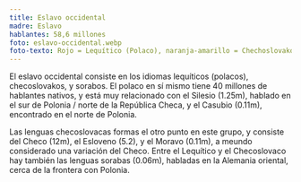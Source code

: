 ```yaml
---
title: Eslavo occidental
madre: Eslavo
hablantes: 58,6 millones
foto: eslavo-occidental.webp
foto-texto: Rojo = Lequítico (Polaco), naranja-amarillo = Chechoslovako, púrpura = Sorabo. El punto púrpuro en el centro de Alemania muestra el Polabo, parte del grupo pequítico, pero ahora extinto.
---
```


El eslavo occidental consiste en los idiomas lequíticos (polacos), checoslovakos, y sorabos. El polaco en sí mismo tiene 40 millones de hablantes nativos, y está muy relacionado con el Silesio (1.25m), hablado en el sur de Polonia / norte de la República Checa, y el Casubio (0.11m), encontrado en el norte de Polonia.

Las lenguas checoslovacas formas el otro punto en este grupo, y consiste del Checo (12m), el Esloveno (5.2), y el Moravo (0.11m), a meundo considerado una variación del Checo. Entre el Lequítico y el Checoslovaco hay también las lenguas sorabas (0.06m), habladas en la Alemania oriental, cerca de la frontera con Polonia.